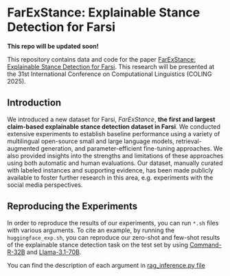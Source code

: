 # FarExStance: Explainable Stance Detection for Farsi

**This repo will be updated soon!**

This repository contains data and code for the paper [FarExStance: Explainable Stance Detection for Farsi](https://coling2025.org/program/main_conference_papers/#long-papers). This research will be presented at the 31st International Conference on Computational Linguistics (COLING 2025).

## Introduction
We introduced a new dataset for Farsi, _FarExStance_, **the first and largest claim-based explainable stance detection dataset in Farsi**. We conducted extensive experiments to establish baseline performance using a variety of multilingual open-source small and large language models, retrieval-augmented generation, and parameter-efficient fine-tuning approaches. We also provided insights into the strengths and limitations of these approaches using both automatic and human evaluations. Our dataset, manually curated with labeled instances and supporting evidence, has been made publicly available to foster further research in this area, e.g. experiments with the social media perspectives.

## Reproducing the Experiments

In order to reproduce the results of our experiments, you can run ``*.sh`` files with various arguments. To cite an example, by running the ``huggingface_exp.sh``, you can reproduce our zero-shot and few-shot results of the explainable stance detection task on the test set by using [Command-R-32B](https://huggingface.co/CohereForAI/c4ai-command-r-08-2024) and [Llama-3.1-70B](https://huggingface.co/meta-llama/Llama-3.1-70B).

You can find the description of each argument in [rag_inference.py file](https://github.com/Zarharan/FarExStance/blob/main/rag_inference.py)

